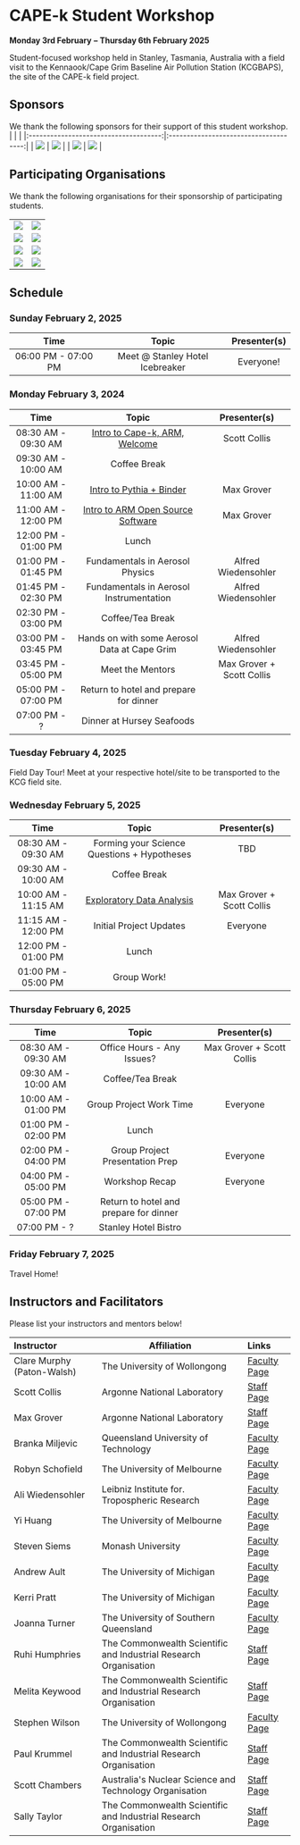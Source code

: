 # CAPE-k Student Workshop

**Monday 3rd February** **–** **Thursday 6th February 2025**

Student-focused workshop held in Stanley, Tasmania, Australia with a field visit to the Kennaook/Cape Grim Baseline Air Pollution Station (KCGBAPS), the site of the CAPE-k field project.

## Sponsors
We thank the following sponsors for their support of this student workshop.
|                                       |                                       |
|:-------------------------------------:|:-------------------------------------:|
| ![](images/21-centuray-weather.png) | ![](images/access-logo.png) |
| ![](images/casanz-logo.png) | ![](images/amos-logo.png) |

## Participating Organisations
We thank the following organisations for their sponsorship of participating students.

|                                       |                                       |
|:-------------------------------------:|:-------------------------------------:|
| ![](images/univ-of-wollongong-logo.png) | ![](images/queensland-univ-of-tech-logo.png) |
| ![](images/monash-university-logo.png) | ![](images/univ-south-wales-logo.png) |
| ![](images/arm-logo.jpg) | ![](images/univ-melbourne-logo.png) |
| ![](images/univ-tasmania-logo.png) | ![](images/ansto-logo.png) |

## Schedule

### Sunday February 2, 2025

| Time                | Topic                  | Presenter(s)                       |
| :---:               |    :----:              |    :---:                           |
| 06:00 PM - 07:00 PM | Meet @ Stanley Hotel Icebreaker   | Everyone!                          |

### Monday February 3, 2024

| Time                 | Topic                                  | Presenter(s)                       |
| :---:                |    :----:                              |    :---:                           |
| 08:30 AM - 09:30 AM  | [Intro to Cape-k, ARM, Welcome](https://docs.google.com/presentation/d/1X1lc7fCF4jDaD_nUZ8l6X7-4O0ZR3eB7/edit?usp=sharing&ouid=104304750518137712212&rtpof=true&sd=true)                  | Scott Collis     |
| 09:30 AM - 10:00 AM  | Coffee Break                           |                                    |
| 10:00 AM - 11:00 AM  | [Intro to Pythia + Binder](https://docs.google.com/presentation/d/1iZYW8Ch-pC5R0qn1eDfTA6YCqK1qugX4/edit?usp=sharing&ouid=104304750518137712212&rtpof=true&sd=true)            | Max Grover |
| 11:00 AM - 12:00 PM  | [Intro to ARM Open Source Software](https://docs.google.com/presentation/d/1e4IAEWNxw2ly8HTMcuz4fLhwpBNcrg2D/edit?usp=sharing&ouid=104304750518137712212&rtpof=true&sd=true)      |  Max Grover         |
| 12:00 PM - 01:00 PM  | Lunch                                  |                                    |
| 01:00 PM - 01:45 PM  | Fundamentals in Aerosol Physics                          |    Alfred Wiedensohler                     |
| 01:45 PM - 02:30 PM  | Fundamentals in Aerosol Instrumentation                  |    Alfred Wiedensohler                     |
| 02:30 PM - 03:00 PM  | Coffee/Tea Break                       |                                    |
| 03:00 PM - 03:45 PM  | Hands on with some Aerosol Data at Cape Grim             | Alfred Wiedensohler                    |
| 03:45 PM - 05:00 PM  | Meet the Mentors                       | Max Grover + Scott Collis          |
| 05:00 PM - 07:00 PM  | Return to hotel and prepare for dinner              |           |
| 07:00 PM - ?  | Dinner at Hursey Seafoods              |           |

### Tuesday February 4, 2025

Field Day Tour! Meet at your respective hotel/site to be transported to the KCG field site.

### Wednesday February 5, 2025

| Time                 | Topic                                  | Presenter(s)                       |
| :---:                |    :----:                              |    :---:                           |
| 08:30 AM - 09:30 AM  | Forming your Science Questions + Hypotheses        | TBD                         |
| 09:30 AM - 10:00 AM  | Coffee Break                           |                                    |
| 10:00 AM - 11:15 AM  | [Exploratory Data Analysis](notebooks/pandas/exploratory-analysis-with-pandas.ipynb)     | Max Grover + Scott Collis        |
| 11:15 AM - 12:00 PM  | Initial Project Updates  | Everyone                      |
| 12:00 PM - 01:00 PM  | Lunch          |                         |
| 01:00 PM - 05:00 PM  | Group Work!    |                                    |

### Thursday February 6, 2025

| Time                 | Topic                                  | Presenter(s)                       |
| :---:                |    :----:                              |    :---:                           |
| 08:30 AM - 09:30 AM  | Office Hours - Any Issues?        | Max Grover + Scott Collis                         |
| 09:30 AM - 10:00 AM  | Coffee/Tea Break                  |                                    |
| 10:00 AM - 01:00 PM  | Group Project Work Time     | Everyone        |
| 01:00 PM - 02:00 PM  | Lunch          |                          |
| 02:00 PM - 04:00 PM  | Group Project Presentation Prep |  Everyone                |                        |
| 04:00 PM - 05:00 PM  | Workshop Recap |  Everyone                |                        |
| 05:00 PM - 07:00 PM  | Return to hotel and prepare for dinner              |           |
| 07:00 PM - ?  | Stanley Hotel Bistro              |           |

### Friday February 7, 2025

Travel Home!

## Instructors and Facilitators

Please list your instructors and mentors below!

| Instructor | Affiliation | Links |
| :------- | ------- |:------- |
| Clare Murphy (Paton-Walsh) | The University of Wollongong | [Faculty Page](https://scholars.uow.edu.au/clare-murphy) |
| Scott Collis | Argonne National Laboratory | [Staff Page](https://www.anl.gov/profile/scott-m-collis) |
| Max Grover | Argonne National Laboratory | [Staff Page](https://www.anl.gov/profile/maxwell-grover) |
| Branka Miljevic | Queensland University of Technology | [Faculty Page](https://www.neiu.edu/faculty/joseph-hibdon) |
| Robyn Schofield | The University of Melbourne | [Faculty Page](https://findanexpert.unimelb.edu.au/profile/433184-robyn-schofield) |
| Ali Wiedensohler |  Leibniz Institute for. Tropospheric Research | [Faculty Page](https://www.tropos.de/en/institute/about-us/employees/alfred-wiedensohler) |
| Yi Huang | The University of Melbourne | [Faculty Page](https://findanexpert.unimelb.edu.au/profile/844217-yi-huang) |
| Steven Siems | Monash University | [Faculty Page](https://research.monash.edu/en/persons/steven-siems) |
| Andrew Ault | The University of Michigan | [Faculty Page](https://lsa.umich.edu/chem/people/faculty/aulta.html) |
| Kerri Pratt| The University of Michigan | [Faculty Page](https://lsa.umich.edu/chem/people/faculty/prattka.html) |
| Joanna Turner| The University of Southern Queensland | [Faculty Page](https://staffprofile.unisq.edu.au/profile/joanna-turner) |
| Ruhi Humphries| The Commonwealth Scientific and Industrial Research Organisation | [Staff Page](https://people.csiro.au/H/R/Ruhi-Humphries) |
| Melita Keywood| The Commonwealth Scientific and Industrial Research Organisation | [Staff Page](https://people.csiro.au/k/m/melita-keywood) |
| Stephen Wilson| The University of Wollongong | [Faculty Page](https://scholars.uow.edu.au/stephen-wilson) |
| Paul Krummel| The Commonwealth Scientific and Industrial Research Organisation | [Staff Page](https://people.csiro.au/k/p/paul-krummel) |
| Scott Chambers| Australia's Nuclear Science and Technology Organisation | [Staff Page](https://www.ansto.gov.au/people/dr-scott-chambers) |
| Sally Taylor| The Commonwealth Scientific and Industrial Research Organisation | [Staff Page](https://people.csiro.au/t/s/sally-taylor) |

